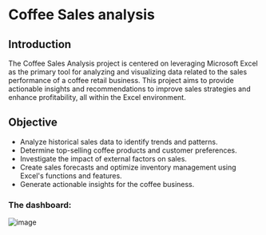 # Coffee Sales analysis

## Introduction
The Coffee Sales Analysis project is centered on leveraging Microsoft Excel as the primary tool for analyzing and visualizing data related to the sales performance of a coffee retail business. This project aims to provide actionable insights and recommendations to improve sales strategies and enhance profitability, all within the Excel environment.

## Objective
- Analyze historical sales data to identify trends and patterns.
- Determine top-selling coffee products and customer preferences.
- Investigate the impact of external factors on sales.
- Create sales forecasts and optimize inventory management using Excel's functions and features.
- Generate actionable insights for the coffee business.

### The dashboard:
![image](https://github.com/Tharang-kariappa/coffee_sales_analysis_using_excel/assets/146690932/b71e900f-56a9-4b79-bfbc-8d7978e87922)



